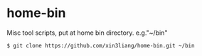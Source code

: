 # home-bin
Misc tool scripts, put at home bin directory. e.g."~/bin"
```
$ git clone https://github.com/xin3liang/home-bin.git ~/bin
```
